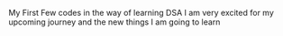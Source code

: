 My First Few codes in the way of learning DSA 
I am very excited for my upcoming journey and the new things I am going to learn
